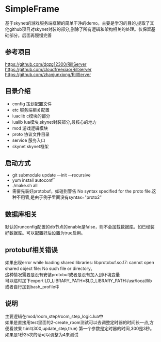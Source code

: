 # SimpleFrame

基于skynet的游戏服务端框架的简单干净的demo。主要是学习的目的,提取了其他github项目对skynet封装的部分,删除了所有逻辑和架构相关的处理。仅保留基础部分。后面再慢慢完善

## 参考项目
https://github.com/dqzg12300/RillServer 
https://github.com/cloudfreexiao/RillServer 
https://github.com/zhanjunxiong/RillServer 

## 目录介绍
* config 策划配置文件
* etc 服务端相关配置
* luaclib c模块的部分
* lualib lua模块,skynet封装部分,最核心的地方
* mod 游戏逻辑模块
* proto 协议文件目录
* service 服务入口
* skynet skynet框架

## 启动方式
* git submodule update --init --recursive
* yum install autoconf``
* ./make.sh all
* 需要先装好protobuf。如碰到警告 No syntax specified for the proto file.这种不用管,是由于例子里面没有syntax="proto2"

## 数据库相关
默认的runconfig配置的db节点的enable是false，则不会加载数据库。如已经装好数据库。可以配置好后设置为true启用。

## protobuf相关错误
如果出现error while loading shared libraries: libprotobuf.so.17: cannot open shared object file: No such file or directory。  
这种情况需要是没有安装protobuf或者是没有加入到环境变量  
可以临时加下export LD_LIBRARY_PATH=$LD_LIBRARY_PATH:/usr/local/lib  
或者自行加到bash_profile中

## 说明
主要逻辑在mod/room_step/room_step_logic.lua中  
如果是直接用test里面的2-create_room测试可以去调整定时器的时间长一点,方便看效果
t:init(300,update_step,true) 第一个参数是定时器的时间,300是3秒。如果是1秒25次的话可以调整为4来测试